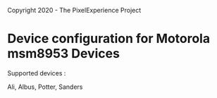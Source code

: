 Copyright 2020 - The PixelExperience Project

Device configuration for Motorola msm8953 Devices
======================================

Supported devices :

Ali, Albus, Potter, Sanders

